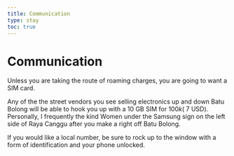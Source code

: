 ```yaml
---
title: Communication
type: stay
toc: true
---
```

# Communication
Unless you are taking the route of roaming charges, you are going to want a SIM card.

Any of the the street vendors you see selling electronics up and down Batu Bolong will be able to hook you up with a 10 GB SIM for $100k (~$7 USD). Personally, I frequently the kind Women under the Samsung sign on the left side of Raya Canggu after you make a right off Batu Bolong.

If you would like a local number, be sure to rock up to the window with a form of identification and your phone unlocked.